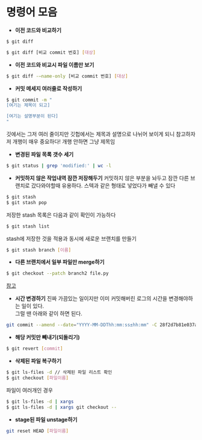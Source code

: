 # 명령어 모음

- **이전 코드와 비교하기**
```bash
$ git diff

$ git diff [비교 commit 번호] [대상]
```

- **이전 코드와 비교시 파일 이름만 보기**
```bash
$ git diff -–name-only [비교 commit 번호] [대상]
```

- **커밋 메세지 여러줄로 작성하기**
```bash
$ git commit -m "
[여기는 제목이 되고]

[여기는 설명부분이 된다]
"
```
깃에서는 그저 여러 줄이지만 깃헙에서는 제목과 설명으로 나뉘어 보이게 되니 참고하자  
저 개행이 매우 중요하다! 개행 안하면 그냥 제목임

- **변경된 파일 목록 갯수 세기**
``` bash
$ git status | grep 'modified:' | wc -l
```

- **커밋하지 않은 작업내역 잠깐 저장해두기**
커밋하지 않은 부분을 놔두고 잠깐 다른 브랜치로 갔다와야할때 유용하다.
스텍과 같은 형태로 넣었다가 빼낼 수 있다
```bash
$ git stash
$ git stash pop
```
저장한 stash 목록은 다음과 같이 확인이 가능하다
```bash
$ git stash list
```
stash에 저장한 것을 적용과 동시에 새로운 브랜치를 만들기
```bash
$ git stash branch [이름]
```
- **다른 브랜치에서 일부 파일만 merge하기**
```bash
$ git checkout --patch branch2 file.py
```
[참고](https://stackoverflow.com/questions/18115411/how-to-merge-specific-files-from-git-branches)

- **시간 변경하기**
진짜 가끔있는 일이지만 이미 커밋해버린 로그의 시간을 변경해야하는 일이 있다.  
그럴 땐 아래와 같이 하면 된다.
```bash
git commit --amend --date="YYYY-MM-DDThh:mm:ss±hh:mm" -C 28f2d7b81e037aa4fcdf45f6353cb7c2aa10e336
```

- **해당 커밋만 빼내기(되돌리기)**
```bash
$ git revert [commit]
```

- **삭제된 파일 복구하기**
```bash
$ git ls-files -d // 삭제된 파일 리스트 확인
$ git checkout [파일이름]
```
파일이 여러개인 경우
```bash
$ git ls-files -d | xargs
$ git ls-files -d | xargs git checkout --
```
- **stage된 파일 unstage하기**
```bash
git reset HEAD [파일이름]
```
